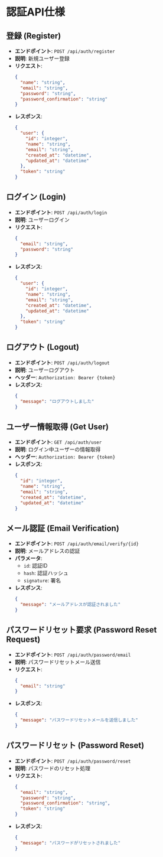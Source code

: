 # 認証API仕様

## 登録 (Register)

- **エンドポイント**: `POST /api/auth/register`
- **説明**: 新規ユーザー登録
- **リクエスト**:
  ```json
  {
    "name": "string",
    "email": "string",
    "password": "string",
    "password_confirmation": "string"
  }
  ```
- **レスポンス**:
  ```json
  {
    "user": {
      "id": "integer",
      "name": "string",
      "email": "string",
      "created_at": "datetime",
      "updated_at": "datetime"
    },
    "token": "string"
  }
  ```

## ログイン (Login)

- **エンドポイント**: `POST /api/auth/login`
- **説明**: ユーザーログイン
- **リクエスト**:
  ```json
  {
    "email": "string",
    "password": "string"
  }
  ```
- **レスポンス**:
  ```json
  {
    "user": {
      "id": "integer",
      "name": "string",
      "email": "string",
      "created_at": "datetime",
      "updated_at": "datetime"
    },
    "token": "string"
  }
  ```

## ログアウト (Logout)

- **エンドポイント**: `POST /api/auth/logout`
- **説明**: ユーザーログアウト
- **ヘッダー**: `Authorization: Bearer {token}`
- **レスポンス**:
  ```json
  {
    "message": "ログアウトしました"
  }
  ```

## ユーザー情報取得 (Get User)

- **エンドポイント**: `GET /api/auth/user`
- **説明**: ログイン中ユーザーの情報取得
- **ヘッダー**: `Authorization: Bearer {token}`
- **レスポンス**:
  ```json
  {
    "id": "integer",
    "name": "string",
    "email": "string",
    "created_at": "datetime",
    "updated_at": "datetime"
  }
  ```

## メール認証 (Email Verification)

- **エンドポイント**: `POST /api/auth/email/verify/{id}`
- **説明**: メールアドレスの認証
- **パラメータ**:
  - `id`: 認証ID
  - `hash`: 認証ハッシュ
  - `signature`: 署名
- **レスポンス**:
  ```json
  {
    "message": "メールアドレスが認証されました"
  }
  ```

## パスワードリセット要求 (Password Reset Request)

- **エンドポイント**: `POST /api/auth/password/email`
- **説明**: パスワードリセットメール送信
- **リクエスト**:
  ```json
  {
    "email": "string"
  }
  ```
- **レスポンス**:
  ```json
  {
    "message": "パスワードリセットメールを送信しました"
  }
  ```

## パスワードリセット (Password Reset)

- **エンドポイント**: `POST /api/auth/password/reset`
- **説明**: パスワードのリセット処理
- **リクエスト**:
  ```json
  {
    "email": "string",
    "password": "string",
    "password_confirmation": "string",
    "token": "string"
  }
  ```
- **レスポンス**:
  ```json
  {
    "message": "パスワードがリセットされました"
  }
  ```
